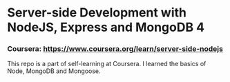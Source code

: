 # Server-side Development with NodeJS, Express and MongoDB 4

### Coursera: https://www.coursera.org/learn/server-side-nodejs

This repo is a part of self-learning at Coursera. I learned the basics of Node, MongoDB and Mongoose.

